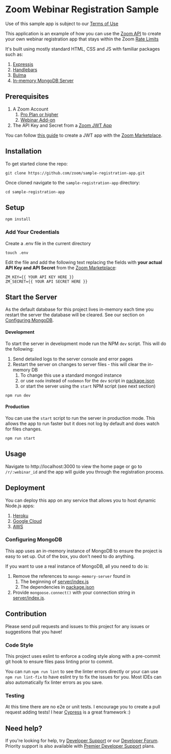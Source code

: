 # Zoom Webinar Registration Sample

Use of this sample app is subject to our [Terms of Use](https://zoom.us/docs/en-us/zoom_api_license_and_tou.html)

This application is an example of how you can use
the [Zoom API](https://marketplace.zoom.us/docs/api-reference/zoom-api)
to create your own webinar registration app that stays within the
Zoom [Rate Limits](https://marketplace.zoom.us/docs/api-reference/rate-limits)

It's built using mostly standard HTML, CSS and JS with familiar packages such as:

1. [Expressjs](https://expressjs.com/)
2. [Handlebars](https://handlebarsjs.com/)
3. [Bulma](https://bulma.io/)
4. [In-memory MongoDB Server](https://github.com/nodkz/mongodb-memory-server)

## Prerequisites

1. A Zoom Account
    1. [Pro Plan or higher](https://support.zoom.us/hc/en-us/articles/207278726-Plan-Types-)
    2. [Webinar Add-on](https://support.zoom.us/hc/en-us/articles/200917029)
2. The API Key and Secret from a [Zoom JWT App](https://marketplace.zoom.us/docs/guides/auth/jwt/)

You can follow [this guide](https://marketplace.zoom.us/docs/guides/build/jwt-app/) to create a JWT app with
the [Zoom Marketplace](https://marketplace.zoom.us/).

## Installation

To get started clone the repo:

```shell
git clone https://github.com/zoom/sample-registration-app.git
```

Once cloned navigate to the `sample-registration-app` directory:

```
cd sample-registration-app
```

## Setup

```
npm install
```

### Add Your Credentials

Create a .env file in the current directory

```shell
touch .env
```

Edit the file and add the following text replacing the fields with **your actual API Key and API Secret** from
the [Zoom Marketplace](https://marketplace.zoom.us/):

```text
ZM_KEY={{ YOUR API KEY HERE }}
ZM_SECRET={{ YOUR API SECRET HERE }}
```

## Start the Server

As the default database for this project lives in-memory each time you restart the server the database will be cleared.
See our section on
[Configuring MongoDB](#configuring-mongodb).

#### Development

To start the server in development mode run the NPM `dev` script. This will do the following:

1. Send detailed logs to the server console and error pages
2. Restart the server on changes to server files - this will clear the in-memory DB
    1. To change this use a standard mongod instance
    2. or use `node` instead of `nodemon` for the `dev` script in [package.json](package.json)
    3. or start the server using the `start` NPM script (see next section)

```shell
npm run dev
```

#### Production

You can use the `start` script to run the server in production mode. This allows the app to run faster but it does not
log by default and does watch for files changes.

```shell
npm run start
```

## Usage

Navigate to http://localhost:3000 to view the home page or go to `/r/:webinar_id` and the app will guide you through the
registration process.

## Deployment

You can deploy this app on any service that allows you to host dynamic Node.js apps:

1. [Heroku](https://devcenter.heroku.com/articles/deploying-nodejs)
2. [Google Cloud](https://cloud.google.com/run/docs/quickstarts/build-and-deploy/nodejs)
3. [AWS](https://aws.amazon.com/getting-started/hands-on/deploy-nodejs-web-app/)

### Configuring MongoDB

This app uses an in-memory instance of MongoDB to ensure the project is easy to set up. Out of the box, you don't need
to do anything.

If you want to use a real instance of MongoDB, all you need to do is:

1. Remove the references to `mongo-memory-server` found in
    1. The beginning of [server/index.js](server/index.js)
    2. The dependencies in [package.json](package.json)
2. Provide `mongoose.connect()` with your connection string in [server/index.js](server/index.js).

## Contribution

Please send pull requests and issues to this project for any issues or suggestions that you have!

### Code Style

This project uses eslint to enforce a coding style along with a pre-commit git hook to ensure files pass linting prior
to commit.

You can run `npm run lint` to see the linter errors directly or your can use `npm run lint-fix` to have eslint try to
fix the issues for you. Most IDEs can also automatically fix linter errors as you save.

### Testing

At this time there are no e2e or unit tests. I encourage you to create a pull request adding tests! I
hear [Cypress](https://www.cypress.io/) is a great framework :)

## Need help?

If you're looking for help, try [Developer Support](https://devsupport.zoom.us) or
our [Developer Forum](https://devforum.zoom.us). Priority support is also available
with [Premier Developer Support](https://zoom.us/docs/en-us/developer-support-plans.html) plans.

